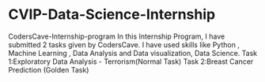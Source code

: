 # CVIP-Data-Science-Internship
CodersCave-Internship-program
In this Internship Program, I have submitted 2 tasks given by CodersCave.
I have used skills like Python , Machine Learning , Data Analysis and Data visualization, Data Science.
Task 1:Exploratory Data Analysis - Terrorism(Normal Task)
Task 2:Breast Cancer Prediction (Golden Task)
